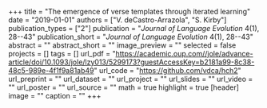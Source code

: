 +++
title = "The emergence of verse templates through iterated learning"
date = "2019-01-01"
authors = ["V. deCastro-Arrazola", "S. Kirby"]
publication_types = ["2"]
publication = "*Journal of Language Evolution* 4(1), 28--43"
publication_short = "*Journal of Language Evolution* 4(1), 28--43"
abstract = ""
abstract_short = ""
image_preview = ""
selected = false
projects = []
tags = []
url_pdf = "https://academic.oup.com//jole/advance-article/doi/10.1093/jole/lzy013/5299173?guestAccessKey=b2181a99-8c38-48c5-989e-4f1f9a81ab49"
url_code = "https://github.com/vdca/hch2"
url_preprint = ""
url_dataset = ""
url_project = ""
url_slides = ""
url_video = ""
url_poster = ""
url_source = ""
math = true
highlight = true
[header]
image = ""
caption = ""
+++
